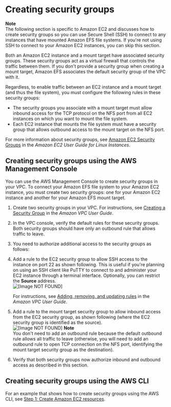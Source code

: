 # Creating security groups<a name="accessing-fs-create-security-groups"></a>

**Note**  
The following section is specific to Amazon EC2 and discusses how to create security groups so you can use Secure Shell \(SSH\) to connect to any instances that have mounted Amazon EFS file systems\. If you're not using SSH to connect to your Amazon EC2 instances, you can skip this section\. 

Both an Amazon EC2 instance and a mount target have associated security groups\. These security groups act as a virtual firewall that controls the traffic between them\. If you don't provide a security group when creating a mount target, Amazon EFS associates the default security group of the VPC with it\.

Regardless, to enable traffic between an EC2 instance and a mount target \(and thus the file system\), you must configure the following rules in these security groups:
+ The security groups you associate with a mount target must allow inbound access for the TCP protocol on the NFS port from all EC2 instances on which you want to mount the file system\.
+ Each EC2 instance that mounts the file system must have a security group that allows outbound access to the mount target on the NFS port\. 

For more information about security groups, see [Amazon EC2 Security Groups](https://docs.aws.amazon.com/AWSEC2/latest/UserGuide/using-network-security.html) in the *Amazon EC2 User Guide for Linux Instances*\. 

## Creating security groups using the AWS Management Console<a name="create-security-groups-console"></a>

You can use the AWS Management Console to create security groups in your VPC\. To connect your Amazon EFS file system to your Amazon EC2 instance, you must create two security groups: one for your Amazon EC2 instance and another for your Amazon EFS mount target\.

1. Create two security groups in your VPC\. For instructions, see [Creating a Security Group](https://docs.aws.amazon.com/vpc/latest/userguide/VPC_SecurityGroups.html#CreatingSecurityGroups) in the *Amazon VPC User Guide*\.

1. In the VPC console, verify the default rules for these security groups\. Both security groups should have only an outbound rule that allows traffic to leave\.

1.  You need to authorize additional access to the security groups as follows:

   1. Add a rule to the EC2 security group to allow SSH access to the instance on port 22 as shown following\. This is useful if you're planning on using an SSH client like PuTTY to connect to and administer your EC2 instance through a terminal interface\. Optionally, you can restrict the **Source** address\.   
![\[Image NOT FOUND\]](http://docs.aws.amazon.com/efs/latest/ug/images/ec2-inbound-sg-ssh-rule.png)

      For instructions, see [Adding, removing, and updating rules](https://docs.aws.amazon.com/vpc/latest/userguide/VPC_SecurityGroups.html#AddRemoveRules) in the *Amazon VPC User Guide*\.

   1. Add a rule to the mount target security group to allow inbound access from the EC2 security group, as shown following \(where the EC2 security group is identified as the source\)\.  
![\[Image NOT FOUND\]](http://docs.aws.amazon.com/efs/latest/ug/images/mnt-tgt-sg-inbound-rules.png)
**Note**  
You don't need to add an outbound rule because the default outbound rule allows all traffic to leave \(otherwise, you will need to add an outbound rule to open TCP connection on the NFS port, identifying the mount target security group as the destination\)\.

1. Verify that both security groups now authorize inbound and outbound access as described in this section\.

## Creating security groups using the AWS CLI<a name="create-security-groups-cli"></a>

For an example that shows how to create security groups using the AWS CLI, see [Step 1: Create Amazon EC2 resources](wt1-create-ec2-resources.md)\.